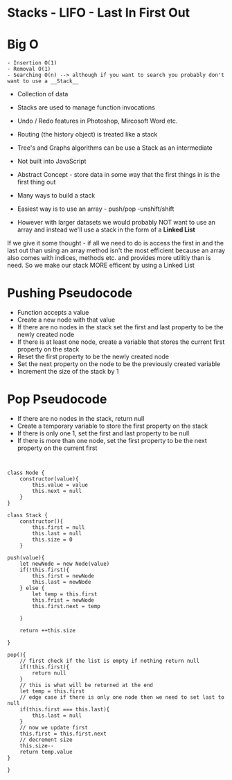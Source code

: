# Stacks - LIFO - Last In First Out

# Big O

    - Insertion O(1)
    - Removal O(1)
    - Searching O(n) --> although if you want to search you probably don't want to use a __Stack__

- Collection of data
- Stacks are used to manage function invocations
- Undo / Redo features in Photoshop, Mircosoft Word etc.
- Routing (the history object) is treated like a stack
- Tree's and Graphs algorithms can be use a Stack as an intermediate
- Not built into JavaScript

- Abstract Concept - store data in some way that the first things in is the first thing out
- Many ways to build a stack
- Easiest way is to use an array - push/pop
  -unshift/shift
- However with larger datasets we would probably NOT want to use an array and instead we'll use a stack in the form of a **Linked List**

If we give it some thought - if all we need to do is access the first in and the last out than using an array method isn't the most efficient because an array also comes with indices, methods etc. and provides more utilitiy than is need. So we make our stack MORE efficent by using a Linked List

# Pushing Pseudocode

- Function accepts a value
- Create a new node with that value
- If there are no nodes in the stack set the first and last property to be the newly created node
- If there is at least one node, create a variable that stores the current first property on the stack
- Reset the first property to be the newly created node
- Set the next property on the node to be the previously created variable
- Increment the size of the stack by 1

# Pop Pseudocode

- If there are no nodes in the stack, return null
- Create a temporary variable to store the first property on the stack
- If there is only one 1, set the first and last property to be null
- If there is more than one node, set the first property to be the next property on the current first

```


class Node {
    constructor(value){
        this.value = value
        this.next = null
    }
}

class Stack {
    constructor(){
        this.first = null
        this.last = null
        this.size = 0
    }

push(value){
    let newNode = new Node(value)
    if(!this.first){
        this.first = newNode
        this.last = newNode
    } else {
        let temp = this.first
        this.frist = newNode
        this.first.next = temp

    }

    return ++this.size

}

pop(){
    // first check if the list is empty if nothing return null
    if(!this.first){
        return null
    }
    // this is what will be returned at the end
    let temp = this.first
    // edge case if there is only one node then we need to set last to null
    if(this.first === this.last){
        this.last = null
    }
    // now we update first
    this.first = this.first.next
    // decrement size
    this.size--
    return temp.value
}

}
```
